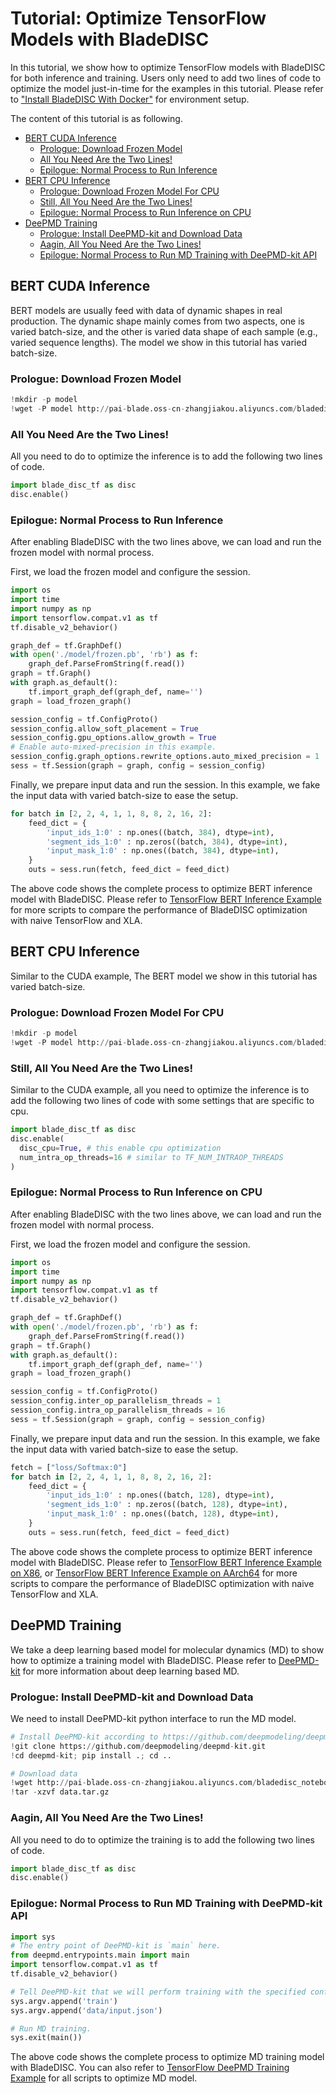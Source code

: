 # Tutorial: Optimize TensorFlow Models with BladeDISC <!-- omit in toc -->

In this tutorial, we show how to optimize TensorFlow models with BladeDISC for
both inference and training. Users only need to add two lines of code to
optimize the model just-in-time for the examples in this tutorial.
Please refer to ["Install BladeDISC With Docker"](/docs/install_with_docker.md)
for environment setup.

The content of this tutorial is as following.
- [BERT CUDA Inference](#bert-cuda-inference)
  - [Prologue: Download Frozen Model](#prologue-download-frozen-model)
  - [All You Need Are the Two Lines!](#all-you-need-are-the-two-lines)
  - [Epilogue: Normal Process to Run Inference](#epilogue-normal-process-to-run-inference)
- [BERT CPU Inference](#bert-cpu-inference)
  - [Prologue: Download Frozen Model For CPU](#prologue-download-frozen-model-for-cpu)
  - [Still, All You Need Are the Two Lines!](#still-all-you-need-are-the-two-lines)
  - [Epilogue: Normal Process to Run Inference on CPU](#epilogue-normal-process-to-run-inference-on-cpu)
- [DeePMD Training](#deepmd-training)
  - [Prologue: Install DeePMD-kit and Download Data](#prologue-install-deepmd-kit-and-download-data)
  - [Aagin, All You Need Are the Two Lines!](#aagin-all-you-need-are-the-two-lines)
  - [Epilogue: Normal Process to Run MD Training with DeePMD-kit API](#epilogue-normal-process-to-run-md-training-with-deepmd-kit-api)


## BERT CUDA Inference

BERT models are usually feed with data of dynamic shapes in real production. The
dynamic shape mainly comes from two aspects, one is varied batch-size, and the
other is varied data shape of each sample (e.g., varied sequence lengths). The
model we show in this tutorial has varied batch-size.

### Prologue: Download Frozen Model

```python
!mkdir -p model
!wget -P model http://pai-blade.oss-cn-zhangjiakou.aliyuncs.com/bladedisc_notebook_binaries/models/disc_bert_example/frozen.pb
```

### All You Need Are the Two Lines!

All you need to do to optimize the inference is to add the following two lines
of code.
```python
import blade_disc_tf as disc
disc.enable()
```

### Epilogue: Normal Process to Run Inference

After enabling BladeDISC with the two lines above, we can load and run the
frozen model with normal process.

First, we load the frozen model and configure the session.
```python
import os
import time
import numpy as np
import tensorflow.compat.v1 as tf
tf.disable_v2_behavior()

graph_def = tf.GraphDef()
with open('./model/frozen.pb', 'rb') as f:
    graph_def.ParseFromString(f.read())
graph = tf.Graph()
with graph.as_default():
    tf.import_graph_def(graph_def, name='')
graph = load_frozen_graph()

session_config = tf.ConfigProto()
session_config.allow_soft_placement = True
session_config.gpu_options.allow_growth = True
# Enable auto-mixed-precision in this example.
session_config.graph_options.rewrite_options.auto_mixed_precision = 1
sess = tf.Session(graph = graph, config = session_config)
```

Finally, we prepare input data and run the session. In this example, we fake the
input data with varied batch-size to ease the setup.
```python
for batch in [2, 2, 4, 1, 1, 8, 8, 2, 16, 2]:
    feed_dict = {
        'input_ids_1:0' : np.ones((batch, 384), dtype=int),
        'segment_ids_1:0' : np.zeros((batch, 384), dtype=int),
        'input_mask_1:0' : np.ones((batch, 384), dtype=int),
    }
    outs = sess.run(fetch, feed_dict = feed_dict)
```

The above code shows the complete process to optimize BERT inference model with
BladeDISC. Please refer to [TensorFlow BERT Inference
Example](https://github.com/alibaba/BladeDISC/tree/main/examples/TensorFlow/Inference/CUDA/BERT)
for more scripts to compare the performance of BladeDISC optimization with naive
TensorFlow and XLA.


## BERT CPU Inference

Similar to the CUDA example, The BERT model we show in this tutorial has varied
batch-size.

### Prologue: Download Frozen Model For CPU

```python
!mkdir -p model
!wget -P model http://pai-blade.oss-cn-zhangjiakou.aliyuncs.com/bladedisc_notebook_binaries/models/disc_bert_cpu_example/frozen.pb
```

### Still, All You Need Are the Two Lines!

Similar to the CUDA example, all you need to optimize the inference is to
add the following two lines of code with some settings that are specific to cpu.
```python
import blade_disc_tf as disc
disc.enable(
  disc_cpu=True, # this enable cpu optimization
  num_intra_op_threads=16 # similar to TF_NUM_INTRAOP_THREADS
)
```

### Epilogue: Normal Process to Run Inference on CPU

After enabling BladeDISC with the two lines above, we can load and run the
frozen model with normal process.

First, we load the frozen model and configure the session.
```python
import os
import time
import numpy as np
import tensorflow.compat.v1 as tf
tf.disable_v2_behavior()

graph_def = tf.GraphDef()
with open('./model/frozen.pb', 'rb') as f:
    graph_def.ParseFromString(f.read())
graph = tf.Graph()
with graph.as_default():
    tf.import_graph_def(graph_def, name='')
graph = load_frozen_graph()

session_config = tf.ConfigProto()
session_config.inter_op_parallelism_threads = 1
session_config.intra_op_parallelism_threads = 16
sess = tf.Session(graph = graph, config = session_config)
```

Finally, we prepare input data and run the session. In this example, we fake the
input data with varied batch-size to ease the setup.
```python
fetch = ["loss/Softmax:0"]
for batch in [2, 2, 4, 1, 1, 8, 8, 2, 16, 2]:
    feed_dict = {
        'input_ids_1:0' : np.ones((batch, 128), dtype=int),
        'segment_ids_1:0' : np.zeros((batch, 128), dtype=int),
        'input_mask_1:0' : np.ones((batch, 128), dtype=int),
    }
    outs = sess.run(fetch, feed_dict = feed_dict)
```

The above code shows the complete process to optimize BERT inference model with
BladeDISC. Please refer to [TensorFlow BERT Inference
Example on X86](https://github.com/alibaba/BladeDISC/tree/main/examples/TensorFlow/Inference/X86/BERT), or [TensorFlow BERT Inference Example on AArch64](https://github.com/alibaba/BladeDISC/tree/main/examples/TensorFlow/Inference/AArch64/BERT) for more scripts to compare the performance of BladeDISC optimization with naive
TensorFlow and XLA.


## DeePMD Training

We take a deep learning based model for molecular dynamics (MD) to show how to
optimize a training model with BladeDISC. Please refer to
[DeePMD-kit](https://github.com/deepmodeling/deepmd-kit) for more information
about deep learning based MD.



### Prologue: Install DeePMD-kit and Download Data

We need to install DeePMD-kit python interface to run the MD model.
```python
# Install DeePMD-kit according to https://github.com/deepmodeling/deepmd-kit/blob/master/doc/install/install-from-source.md#install-the-python-interface
!git clone https://github.com/deepmodeling/deepmd-kit.git
!cd deepmd-kit; pip install .; cd ..

# Download data
!wget http://pai-blade.oss-cn-zhangjiakou.aliyuncs.com/bladedisc_notebook_binaries/data/disc_deepmd_example/data.tar.gz
!tar -xzvf data.tar.gz
```

### Aagin, All You Need Are the Two Lines!

All you need to do to optimize the training is to add the following two lines of
code.
```python
import blade_disc_tf as disc
disc.enable()
```

### Epilogue: Normal Process to Run MD Training with DeePMD-kit API

```python
import sys
# The entry point of DeePMD-kit is `main` here.
from deepmd.entrypoints.main import main
import tensorflow.compat.v1 as tf
tf.disable_v2_behavior()

# Tell DeePMD-kit that we will perform training with the specified configuration.
sys.argv.append('train')
sys.argv.append('data/input.json')

# Run MD training.
sys.exit(main())
```

The above code shows the complete process to optimize MD training model with
BladeDISC. You can also refer to [TensorFlow DeePMD Training
Example](https://github.com/alibaba/BladeDISC/tree/main/examples/TensorFlow/Train/DeePMD)
for all scripts to optimize MD model.
